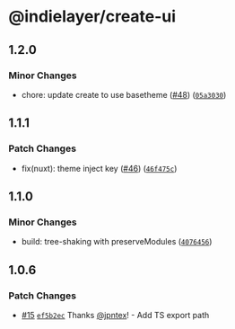 # @indielayer/create-ui

## 1.2.0

### Minor Changes

- chore: update create to use basetheme ([#48](https://github.com/indielayer/ui/pull/48)) ([`05a3030`](https://github.com/indielayer/ui/commit/05a30304d968d58d0c95d13e903a5db827d8caec))

## 1.1.1

### Patch Changes

- fix(nuxt): theme inject key ([#46](https://github.com/indielayer/ui/pull/46)) ([`46f475c`](https://github.com/indielayer/ui/commit/46f475c7fcbce774d3ed2d7746fded55e0b5bc8d))

## 1.1.0

### Minor Changes

- build: tree-shaking with preserveModules ([`4076456`](https://github.com/indielayer/ui/commit/4076456146733972f028defd6bdb801cbfe8f7b8))

## 1.0.6

### Patch Changes

- [#15](https://github.com/indielayer/ui/pull/15) [`ef5b2ec`](https://github.com/indielayer/ui/commit/ef5b2ecd9d3eebcd180a7ff32057bfeffce8a184) Thanks [@jpntex](https://github.com/jpntex)! - Add TS export path
